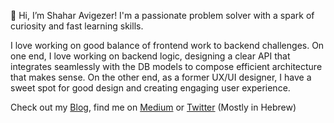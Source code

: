 👋 Hi, I’m Shahar Avigezer!
I'm a passionate problem solver with a spark of curiosity and fast learning skills. 

I love working on good balance of frontend work to backend challenges. On one end, I love working on backend logic, designing a clear API that integrates seamlessly with the DB models to compose efficient architecture that makes sense. On the other end, as a former UX/UI designer, I have a sweet spot for good design and creating engaging user experience.

Check out my [Blog](https://shahar-avigezer.github.io/), find me on [Medium](https://medium.com/@shahar_avigezer) or [Twitter](https://twitter.com/ShaharAvigezer) (Mostly in Hebrew)

<!---
shahar-avigezer/shahar-avigezer is a ✨ special ✨ repository because its `README.md` (this file) appears on your GitHub profile.
You can click the Preview link to take a look at your changes.
--->
